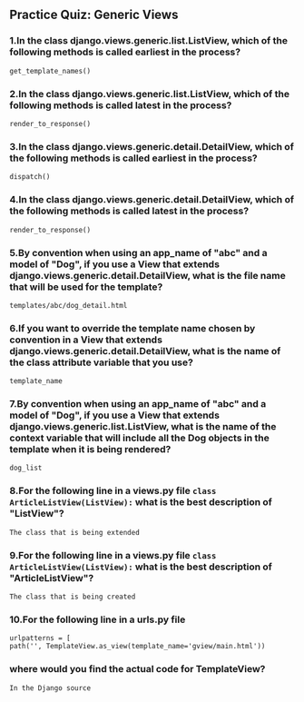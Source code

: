 ## Practice Quiz: Generic Views

### 1.In the class django.views.generic.list.ListView, which of the following methods is called earliest in the process?

    get_template_names()

### 2.In the class django.views.generic.list.ListView, which of the following methods is called latest in the process?

    render_to_response()

### 3.In the class django.views.generic.detail.DetailView, which of the following methods is called earliest in the process?

    dispatch()

### 4.In the class django.views.generic.detail.DetailView, which of the following methods is called latest in the process?

    render_to_response()

### 5.By convention when using an app_name of "abc" and a model of "Dog", if you use a View that extends django.views.generic.detail.DetailView, what is the file name that will be used for the template?

    templates/abc/dog_detail.html

### 6.If you want to override the template name chosen by convention in a View that extends django.views.generic.detail.DetailView, what is the name of the class attribute variable that you use?

    template_name

### 7.By convention when using an app_name of "abc" and a model of "Dog", if you use a View that extends django.views.generic.list.ListView, what is the name of the context variable that will include all the Dog objects in the template when it is being rendered?

    dog_list

### 8.For the following line in a views.py file `class ArticleListView(ListView):` what is the best description of "ListView"?

    The class that is being extended

### 9.For the following line in a views.py file `class ArticleListView(ListView):` what is the best description of "ArticleListView"?

    The class that is being created

### 10.For the following line in a urls.py file
```
urlpatterns = [
path('', TemplateView.as_view(template_name='gview/main.html'))
```
### where would you find the actual code for TemplateView?

    In the Django source
